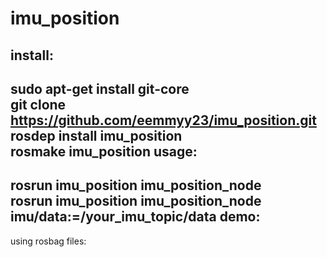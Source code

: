 imu_position
============

install:
--------
sudo apt-get install git-core  
git clone https://github.com/eemmyy23/imu_position.git  
rosdep install imu_position  
rosmake imu_position
usage:
------
rosrun imu_position imu_position_node  
rosrun imu_position imu_position_node imu/data:=/your_imu_topic/data
demo:
-----
using rosbag files:  
